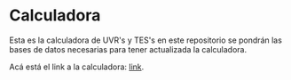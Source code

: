 # Calculadora
Esta es la calculadora de UVR's y TES's en este repositorio se pondrán las bases de datos necesarias para tener actualizada la calculadora.

Acá está el link a la calculadora: [link](https://MAGC2021.github.io/Calculadora/Calculadora.html).
